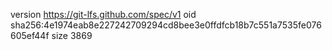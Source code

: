 version https://git-lfs.github.com/spec/v1
oid sha256:4e1974eab8e227242709294cd8bee3e0ffdfcb18b7c551a7535fe076605ef44f
size 3869
